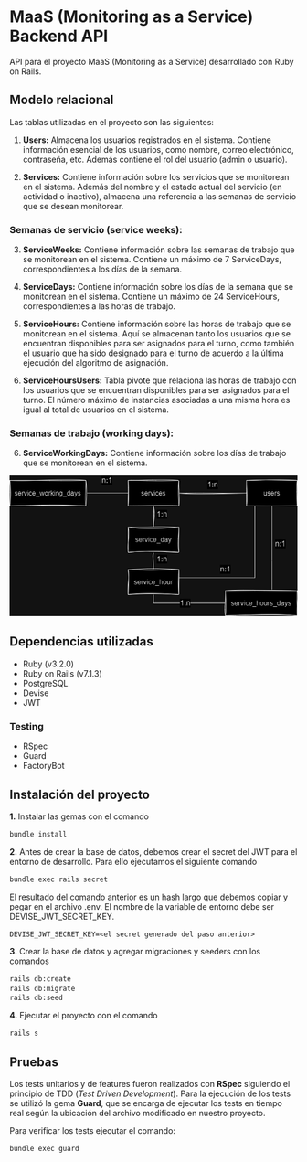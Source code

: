 # MaaS (Monitoring as a Service) Backend API

API para el proyecto MaaS (Monitoring as a Service) desarrollado con Ruby on Rails.

## Modelo relacional

Las tablas utilizadas en el proyecto son las siguientes:

1. **Users:** Almacena los usuarios registrados en el sistema. Contiene información esencial de los usuarios, como nombre, correo electrónico, contraseña, etc. Además contiene el rol del usuario (admin o usuario).

2. **Services:** Contiene información sobre los servicios que se monitorean en el sistema. Además del nombre y el estado actual del servicio (en actividad o inactivo), almacena una referencia a las semanas de servicio que se desean monitorear.

### Semanas de servicio (service weeks):

3. **ServiceWeeks:** Contiene información sobre las semanas de trabajo que se monitorean en el sistema. Contiene un máximo de 7 ServiceDays, correspondientes a los días de la semana.

4. **ServiceDays:** Contiene información sobre los días de la semana que se monitorean en el sistema. Contiene un máximo de 24 ServiceHours, correspondientes a las horas de trabajo.

5. **ServiceHours:** Contiene información sobre las horas de trabajo que se monitorean en el sistema. Aquí se almacenan tanto los usuarios que se encuentran disponibles para ser asignados para el turno, como también el usuario que ha sido designado para el turno de acuerdo a la última ejecución del algoritmo de asignación.

6. **ServiceHoursUsers:** Tabla pivote que relaciona las horas de trabajo con los usuarios que se encuentran disponibles para ser asignados para el turno. El número máximo de instancias asociadas a una misma hora es igual al total de usuarios en el sistema.

### Semanas de trabajo (working days):

6. **ServiceWorkingDays:** Contiene información sobre los días de trabajo que se monitorean en el sistema.

![maas-mr](maas-mr.png)

## Dependencias utilizadas

- Ruby (v3.2.0)
- Ruby on Rails (v7.1.3)
- PostgreSQL
- Devise
- JWT

### Testing

- RSpec
- Guard
- FactoryBot

## Instalación del proyecto

**1.** Instalar las gemas con el comando

```bash
bundle install
```

**2.** Antes de crear la base de datos, debemos crear el secret del JWT para el entorno de desarrollo. Para ello ejecutamos el siguiente comando

```bash
bundle exec rails secret
```

El resultado del comando anterior es un hash largo que debemos copiar y pegar en el archivo .env. El nombre de la variable de entorno debe ser DEVISE_JWT_SECRET_KEY.

```
DEVISE_JWT_SECRET_KEY=<el secret generado del paso anterior>
```

**3.** Crear la base de datos y agregar migraciones y seeders con los comandos

```bash
rails db:create
rails db:migrate
rails db:seed
```

**4.** Ejecutar el proyecto con el comando

```bash
rails s
```

## Pruebas

Los tests unitarios y de features fueron realizados con **RSpec** siguiendo el principio de TDD (_Test Driven Development_). Para la ejecución de los tests se utilizó la gema **Guard**, que se encarga de ejecutar los tests en tiempo real según la ubicación del archivo modificado en nuestro proyecto.

Para verificar los tests ejecutar el comando:

```bash
bundle exec guard
```
